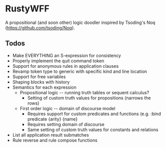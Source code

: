 # RustyWFF

A propositional (and soon other) logic doodler inspired by Tsoding's Noq (https://github.com/tsoding/Noq).

## Todos

- Make EVERYTHING an S-expression for consistency
- Properly implement the quit command token
- Support for anonymous rules in application clauses
- Revamp token type to generic with specific kind and line location
- Support for free variables
- Shaping blocks with history
- Semantics for each expression
  - Propositional logic -- running truth tables or sequent calculus?
    - Setting of custom truth values for propositions (narrows the rows)
  - First order logic -- domain of discourse model
    - Requires support for custom predicates and functions (e.g. :bind predicate {arity} {name}
    - Requires setting domain of discourse
    - Same setting of custom truth values for constants and relations
- List all application result submatches
- Rule reverse and rule compose functions
